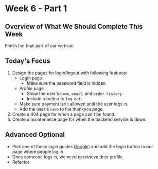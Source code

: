 # Week 6 - Part 1

## Overview of What We Should Complete This Week

Finish the final part of our website.

## Today's Focus
1. Design the pages for login/logout with following features:
   - Login page
     + Make sure the password field is hidden.
   - Profile page
     + Show the user's `name`, `email`, and `order history`.
     + Include a button to `log out`.
   - Make sure payment isn't allowed until the user logs in.
   - Add the user's `name` to the thankyou page.
2. Create a 404 page for when a page can't be found.
3. Create a maintenance page for when the backend service is down.

## Advanced Optional

- Pick one of these login guides  [Google](https://developers.google.com/identity/gsi/web/guides/display-button#html)) and add the login button to our page where people log in.
- Once someone logs in, we need to retrieve their profile.
- Refactor
